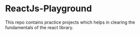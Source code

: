 # ReactJs-Playground
This repo contains practice projects which helps in clearing the fundamentals of the react library.


